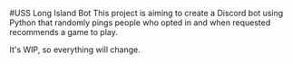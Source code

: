 #USS Long Island Bot
This project is aiming to create a Discord bot using Python that randomly pings people who opted in and when requested recommends a game to play.

It's WIP, so everything will change.
